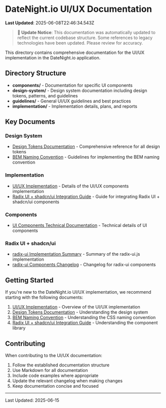 # DateNight.io UI/UX Documentation

**Last Updated**: 2025-06-08T22:46:34.543Z

> **📝 Update Notice**: This documentation was automatically updated to reflect the current codebase structure. Some references to legacy technologies have been updated. Please review for accuracy.


This directory contains comprehensive documentation for the UI/UX implementation in the DateNight.io application.

## Directory Structure

- **components/** - Documentation for specific UI components
- **design-system/** - Design system documentation including design tokens, patterns, and guidelines
- **guidelines/** - General UI/UX guidelines and best practices
- **implementation/** - Implementation details, plans, and reports

## Key Documents

### Design System

- [Design Tokens Documentation](../DESIGN_TOKENS_DOCUMENTATION.MD) - Comprehensive reference for all design tokens
- [BEM Naming Convention](../BEM_NAMING_CONVENTION.MD) - Guidelines for implementing the BEM naming convention

### Implementation

- [UI/UX Implementation](../UI_UX_IMPLEMENTATION.MD) - Details of the UI/UX components implementation
- [Radix UI + shadcn/ui Integration Guide](../radix-ui_UI_INTEGRATION_GUIDE.MD) - Guide for integrating Radix UI + shadcn/ui components

### Components

- [UI Components Technical Documentation](../UI_COMPONENTS_TECHNICAL.MD) - Technical details of UI components

### Radix UI + shadcn/ui

- [radix-ui Implementation Summary](../radix-ui_IMPLEMENTATION_SUMMARY.MD) - Summary of the radix-ui.js implementation
- [radix-ui Components Changelog](../radix-ui_COMPONENTS_CHANGELOG.MD) - Changelog for radix-ui components

## Getting Started

If you're new to the DateNight.io UI/UX implementation, we recommend starting with the following documents:

1. [UI/UX Implementation](../UI_UX_IMPLEMENTATION.MD) - Overview of the UI/UX implementation
2. [Design Tokens Documentation](../DESIGN_TOKENS_DOCUMENTATION.MD) - Understanding the design system
3. [BEM Naming Convention](../BEM_NAMING_CONVENTION.MD) - Understanding the CSS naming convention
4. [Radix UI + shadcn/ui Integration Guide](../radix-ui_UI_INTEGRATION_GUIDE.MD) - Understanding the component library

## Contributing

When contributing to the UI/UX documentation:

1. Follow the established documentation structure
2. Use Markdown for all documentation
3. Include code examples where appropriate
4. Update the relevant changelog when making changes
5. Keep documentation concise and focused

---

Last Updated: 2025-06-15
